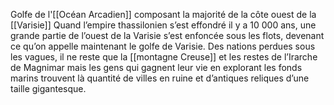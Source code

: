 Golfe de l'[[Océan Arcadien]] composant la majorité de la côte ouest de la [[Varisie]]
Quand l’empire thassilonien s’est effondré il y a 10 000 ans, une grande partie de l’ouest de la Varisie s’est enfoncée sous les flots, devenant ce qu’on appelle maintenant le golfe de Varisie. Des nations perdues sous les vagues, il ne reste que la [[montagne Creuse]] et les restes de l’Irarche de Magnimar mais les gens qui gagnent leur vie en explorant les fonds marins trouvent là quantité de villes en ruine et d’antiques reliques d’une taille gigantesque.